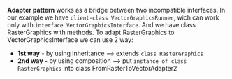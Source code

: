 **Adapter pattern** works as a bridge between two incompatible interfaces.
In our example we have `client-class VectorGraphicsRunner`, wich can work only with `interface VectorGraphicsInterface`.
And we have class RasterGraphics with methods.
To adapt  RasterGraphics to VectorGraphicsInterface we can use 2 way:
   *   **1st way** - by using inheritance --> extends `class RasterGraphics`
   * **2nd way** - by using composition --> put `instance of class RasterGraphics` into class FromRasterToVectorAdapter2   